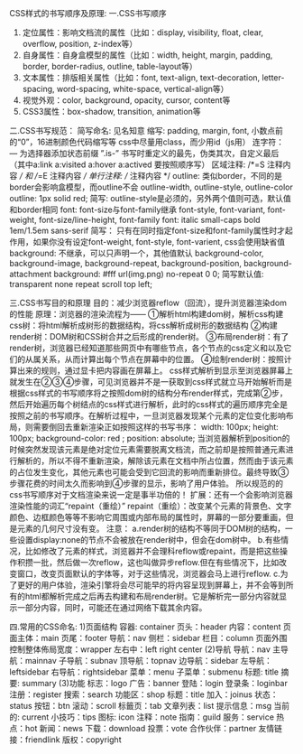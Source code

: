 CSS样式的书写顺序及原理:
一.CSS书写顺序
1. 定位属性：影响文档流的属性（比如：display, visibility, float, clear, overflow, position, z-index等）
2. 自身属性：自身盒模型的属性（比如：width, height, margin, padding, border, border-radius, outline, table-layout等）
3. 文本属性：排版相关属性（比如：font, text-align, text-decoration, letter-spacing, word-spacing, white-space, vertical-align等）
4. 视觉外观：color, background, opacity, cursor, content等
5. CSS3属性：box-shadow, transition, animation等

二.CSS书写规范：
简写命名: 见名知意
缩写: padding, margin, font, 小数点前的“0”，16进制颜色代码缩写等 
css中尽量用class，而少用id（js用）
连字符： —
为选择器添加状态前缀 ”.is-”
书写时重定义的最先，伪类其次，自定义最后（其中a:link a:visited a:hover a:actived 要按照顺序写）
区域注释: /*=S 注释内容 */ 和 /*=E 注释内容 */
单行注释: /* 注释内容 */
outline: 类似border，不同的是border会影响盒模型，而outline不会
outline-width, outline-style, outline-color
outline: 1px solid red;
简写: outline-style是必须的，另外两个值则可选，默认值和border相同
font: font-size与font-family继承
font-style, font-variant, font-weight, font-size/line-height, font-family
font: italic small-caps bold 1em/1.5em sans-serif
简写： 只有在同时指定font-size和font-family属性时才起作用，如果你没有设定font-weight, font-style, font-varient, css会使用缺省值
background: 不继承，可以只声明一个，其他值默认
background-color, background-image, background-repeat, background-position, background-attachment
background: #fff url(img.png) no-repeat 0 0;
简写默认值: transparent none repeat scroll top left;

三.CSS书写目的和原理
目的：减少浏览器reflow（回流），提升浏览器渲染dom的性能
原理：浏览器的渲染流程为——
①解析html构建dom树，解析css构建css树：将html解析成树形的数据结构，将css解析成树形的数据结构
②构建render树：DOM树和CSS树合并之后形成的render树。
③布局render树：有了render树，浏览器已经知道那些网页中有哪些节点，各个节点的css定义和以及它们的从属关系，从而计算出每个节点在屏幕中的位置。
④绘制render树：按照计算出来的规则，通过显卡把内容画在屏幕上。
css样式解析到显示至浏览器屏幕上就发生在②③④步骤，可见浏览器并不是一获取到css样式就立马开始解析而是根据css样式的书写顺序将之按照dom树的结构分布render样式，完成第②步，然后开始遍历每个树结点的css样式进行解析，此时的css样式的遍历顺序完全是按照之前的书写顺序。在解析过程中，一旦浏览器发现某个元素的定位变化影响布局，则需要倒回去重新渲染正如按照这样的书写书序：
width: 100px;
height: 100px;
background-color: red ;
position: absolute;
当浏览器解析到position的时候突然发现该元素是绝对定位元素需要脱离文档流，而之前却是按照普通元素进行解析的，所以不得不重新渲染，解除该元素在文档中所占位置，然而由于该元素的占位发生变化，其他元素也可能会受到它回流的影响而重新排位。最终导致③步骤花费的时间太久而影响到④步骤的显示，影响了用户体验。
所以规范的的css书写顺序对于文档渲染来说一定是事半功倍的！
扩展：还有一个会影响浏览器渲染性能的词汇“repaint（重绘）”
repaint（重绘）：改变某个元素的背景色、文字颜色、边框颜色等等不影响它周围或内部布局的属性时，屏幕的一部分要重画，但是元素的几何尺寸没有变。
注意：
a.render树的结构不等同于DOM树的结构，一些设置display:none的节点不会被放在render树中，但会在dom树中。
b.有些情况，比如修改了元素的样式，浏览器并不会理科reflow或repaint，而是把这些操作积攒一批，然后做一次reflow，这也叫做异步reflow.但在有些情况下，比如改变窗口，改变页面默认的字体等，对于这些情况，浏览器会马上进行reflow.
c.为了更好的用户体验，渲染引擎将会尽可能早的将内容呈现到屏幕上，并不会等到所有的html都解析完成之后再去构建和布局render树。它是解析完一部分内容就显示一部分内容，同时，可能还在通过网络下载其余内容。

四.常用的CSS命名:
1)页面结构
容器: container
页头：header
内容：content
页面主体：main
页尾：footer
导航：nav
侧栏：sidebar
栏目：column
页面外围控制整体佈局宽度：wrapper
左右中：left right center
(2)导航
导航：nav
主导航：mainnav
子导航：subnav
顶导航：topnav
边导航：sidebar
左导航：leftsidebar
右导航：rightsidebar
菜单：menu
子菜单：submenu
标题: title
摘要: summary
(3)功能
标志：logo
广告：banner
登陆：login
登录条：loginbar
注册：register
搜索：search
功能区：shop
标题：title
加入：joinus
状态：status
按钮：btn
滚动：scroll
标籤页：tab
文章列表：list
提示信息：msg
当前的: current
小技巧：tips
图标: icon
注释：note
指南：guild
服务：service
热点：hot
新闻：news
下载：download
投票：vote
合作伙伴：partner
友情链接：friendlink
版权：copyright
